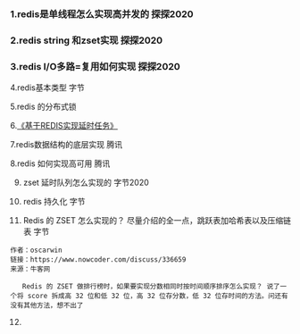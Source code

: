 ### 1.redis是单线程怎么实现高并发的  探探2020

### 2.redis string 和zset实现  探探2020

### 3.redis I/O多路=复用如何实现 探探2020

4.redis基本类型  字节

5.redis 的分布式锁

6.[《基于REDIS实现延时任务》](https://juejin.im/post/5caf45b96fb9a0688b573d6c)

7.redis数据结构的底层实现 腾讯

8.redis 如何实现高可用 腾讯

9. zset 延时队列怎么实现的 字节2020

10. redis 持久化  字节

11.    Redis 的 ZSET 怎么实现的？ 尽量介绍的全一点，跳跃表加哈希表以及压缩链表  字节

    作者：oscarwin
    链接：https://www.nowcoder.com/discuss/336659
    来源：牛客网

       Redis 的 ZSET 做排行榜时，如果要实现分数相同时按时间顺序排序怎么实现？ 说了一个将 score 拆成高 32 位和低 32 位，高 32 位存分数，低 32 位存时间的方法。问还有没有其他方法，想不出了 

12. 